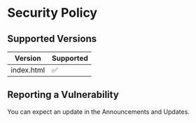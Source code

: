 # Security Policy

## Supported Versions

| Version | Supported               |
| ------- | ----------------------- |
| index.html   | :white_check_mark: |

## Reporting a Vulnerability

You can expect an update in the Announcements and Updates.
